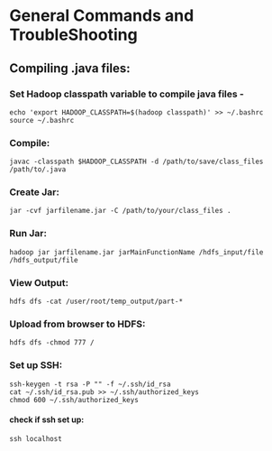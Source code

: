# General Commands and TroubleShooting

## Compiling .java files:

### Set Hadoop classpath variable to compile java files - 
```
echo 'export HADOOP_CLASSPATH=$(hadoop classpath)' >> ~/.bashrc
source ~/.bashrc
```

### Compile:
```
javac -classpath $HADOOP_CLASSPATH -d /path/to/save/class_files /path/to/.java
```

### Create Jar:
```
jar -cvf jarfilename.jar -C /path/to/your/class_files .
```

### Run Jar:
```
hadoop jar jarfilename.jar jarMainFunctionName /hdfs_input/file /hdfs_output/file
```

### View Output:
```
hdfs dfs -cat /user/root/temp_output/part-*
```

### Upload from browser to HDFS: 
```
hdfs dfs -chmod 777 /
```

### Set up SSH:
```
ssh-keygen -t rsa -P "" -f ~/.ssh/id_rsa
cat ~/.ssh/id_rsa.pub >> ~/.ssh/authorized_keys
chmod 600 ~/.ssh/authorized_keys
```

#### check if ssh set up: 
```
ssh localhost
```

